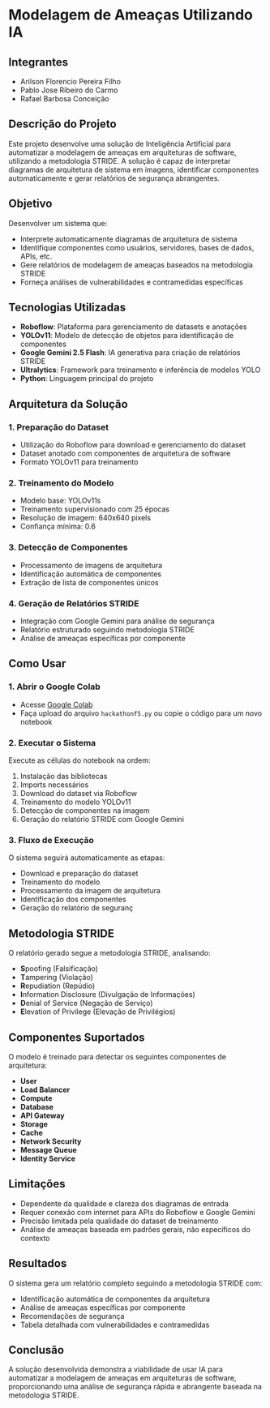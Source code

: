 # Modelagem de Ameaças Utilizando IA

## Integrantes
- Arilson Florencio Pereira Filho
- Pablo Jose Ribeiro do Carmo
- Rafael Barbosa Conceição

## Descrição do Projeto

Este projeto desenvolve uma solução de Inteligência Artificial para automatizar a modelagem de ameaças em arquiteturas de software, utilizando a metodologia STRIDE. A solução é capaz de interpretar diagramas de arquitetura de sistema em imagens, identificar componentes automaticamente e gerar relatórios de segurança abrangentes.

## Objetivo

Desenvolver um sistema que:
- Interprete automaticamente diagramas de arquitetura de sistema
- Identifique componentes como usuários, servidores, bases de dados, APIs, etc.
- Gere relatórios de modelagem de ameaças baseados na metodologia STRIDE
- Forneça análises de vulnerabilidades e contramedidas específicas

## Tecnologias Utilizadas

- **Roboflow**: Plataforma para gerenciamento de datasets e anotações
- **YOLOv11**: Modelo de detecção de objetos para identificação de componentes
- **Google Gemini 2.5 Flash**: IA generativa para criação de relatórios STRIDE
- **Ultralytics**: Framework para treinamento e inferência de modelos YOLO
- **Python**: Linguagem principal do projeto

## Arquitetura da Solução

### 1. Preparação do Dataset
- Utilização do Roboflow para download e gerenciamento do dataset
- Dataset anotado com componentes de arquitetura de software
- Formato YOLOv11 para treinamento

### 2. Treinamento do Modelo
- Modelo base: YOLOv11s
- Treinamento supervisionado com 25 épocas
- Resolução de imagem: 640x640 pixels
- Confiança mínima: 0.6

### 3. Detecção de Componentes
- Processamento de imagens de arquitetura
- Identificação automática de componentes
- Extração de lista de componentes únicos

### 4. Geração de Relatórios STRIDE
- Integração com Google Gemini para análise de segurança
- Relatório estruturado seguindo metodologia STRIDE
- Análise de ameaças específicas por componente

## Como Usar

### 1. Abrir o Google Colab
- Acesse [Google Colab](https://colab.research.google.com/)
- Faça upload do arquivo `hackathonf5.py` ou copie o código para um novo notebook

### 2. Executar o Sistema
Execute as células do notebook na ordem:
1. Instalação das bibliotecas
2. Imports necessários
3. Download do dataset via Roboflow
4. Treinamento do modelo YOLOv11
5. Detecção de componentes na imagem
6. Geração do relatório STRIDE com Google Gemini

### 3. Fluxo de Execução
O sistema seguirá automaticamente as etapas:
- Download e preparação do dataset
- Treinamento do modelo
- Processamento da imagem de arquitetura
- Identificação dos componentes
- Geração do relatório de seguranç

## Metodologia STRIDE

O relatório gerado segue a metodologia STRIDE, analisando:

- **S**poofing (Falsificação)
- **T**ampering (Violação)
- **R**epudiation (Repúdio)
- **I**nformation Disclosure (Divulgação de Informações)
- **D**enial of Service (Negação de Serviço)
- **E**levation of Privilege (Elevação de Privilégios)

## Componentes Suportados

O modelo é treinado para detectar os seguintes componentes de arquitetura:

- **User**
- **Load Balancer**
- **Compute**
- **Database**
- **API Gateway**
- **Storage**
- **Cache**
- **Network Security**
- **Message Queue**
- **Identity Service**

## Limitações

- Dependente da qualidade e clareza dos diagramas de entrada
- Requer conexão com internet para APIs do Roboflow e Google Gemini
- Precisão limitada pela qualidade do dataset de treinamento
- Análise de ameaças baseada em padrões gerais, não específicos do contexto

## Resultados

O sistema gera um relatório completo seguindo a metodologia STRIDE com:
- Identificação automática de componentes da arquitetura
- Análise de ameaças específicas por componente
- Recomendações de segurança
- Tabela detalhada com vulnerabilidades e contramedidas

## Conclusão

A solução desenvolvida demonstra a viabilidade de usar IA para automatizar a modelagem de ameaças em arquiteturas de software, proporcionando uma análise de segurança rápida e abrangente baseada na metodologia STRIDE.
